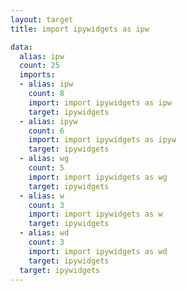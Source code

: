 ```yaml
---
layout: target
title: import ipywidgets as ipw

data:
  alias: ipw
  count: 25
  imports:
  - alias: ipw
    count: 8
    import: import ipywidgets as ipw
    target: ipywidgets
  - alias: ipyw
    count: 6
    import: import ipywidgets as ipyw
    target: ipywidgets
  - alias: wg
    count: 5
    import: import ipywidgets as wg
    target: ipywidgets
  - alias: w
    count: 3
    import: import ipywidgets as w
    target: ipywidgets
  - alias: wd
    count: 3
    import: import ipywidgets as wd
    target: ipywidgets
  target: ipywidgets
---
```

